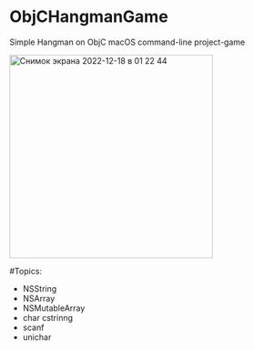# ObjCHangmanGame
Simple Hangman on ObjC macOS command-line project-game 

<img width="357" alt="Снимок экрана 2022-12-18 в 01 22 44" src="https://user-images.githubusercontent.com/71184573/208268051-49189829-7f65-4cc8-9c32-3abd725ed727.png">

#Topics:
- NSString
- NSArray
- NSMutableArray
- char cstrinng
- scanf
- unichar
